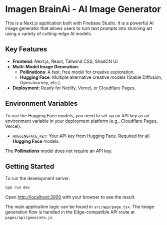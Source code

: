 # Imagen BrainAi - AI Image Generator

This is a Next.js application built with Firebase Studio. It is a powerful AI image generator that allows users to turn text prompts into stunning art using a variety of cutting-edge AI models.

## Key Features

- **Frontend**: Next.js, React, Tailwind CSS, ShadCN UI
- **Multi-Model Image Generation**: 
  - **Pollinations**: A fast, free model for creative exploration.
  - **Hugging Face**: Multiple alternative creative models (Stable Diffusion, OpenJourney, etc.).
- **Deployment**: Ready for Netlify, Vercel, or Cloudflare Pages.

## Environment Variables

To use the Hugging Face models, you need to set up an API key as an environment variable in your deployment platform (e.g., Cloudflare Pages, Vercel).

- `HUGGINGFACE_KEY`: Your API key from Hugging Face. Required for all **Hugging Face** models.

The **Pollinations** model does not require an API key.

## Getting Started

To run the development server:

```bash
npm run dev
```

Open [http://localhost:3000](http://localhost:3000) with your browser to see the result.

The main application logic can be found in `src/app/page.tsx`. The image generation flow is handled in the Edge-compatible API route at `pages/api/generate.js`.
